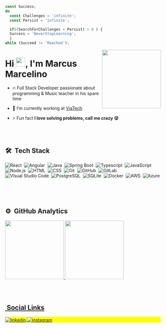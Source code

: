 
```javascript
const Success;
do
  const Challenges = 'infinite';
  const Persist = 'infinite';

  if((SearchForChallenges + Persist) > 0 ) {
  Success = 'NeverStopLearning';
  }
while (Succeed != 'Reached');
 ```

<img align="right" height="190em" margin-top="100px" src="https://swall.teahub.io/photos/small/88-885847_js-react-hooks.png"/>

<h1 align="left">Hi <img src="https://raw.githubusercontent.com/kaueMarques/kaueMarques/master/hi.gif" width="30px">, I'm Marcus Marcelino</h1>
<!-- <p align="left"> <img src="https://komarev.com/ghpvc/?username=marcusmarcelino&color=yellow" alt="Profile views" /> </p> -->

- 🔥 Full Stack Developer passionate about programming & Music teacher in his spare time  

- 🔭 I’m currently working at [ViaTech](https://viatechinfo.com.br/)

- ⚡ Fun fact **I love solving problems, call me crazy 😜**

<br><br>

## 🛠 &nbsp;Tech Stack

![React](https://img.shields.io/badge/-React-05122A?style=flat&logo=react)&nbsp;
![Angular](https://img.shields.io/badge/-Angular-05122A?style=flat&logo=angular)&nbsp;
![Java](https://img.shields.io/badge/-Java-05122A?style=flat&logo=java)&nbsp;
![Spring Boot](https://img.shields.io/badge/-Spring-05122A?style=flat&logo=spring)&nbsp;
![Typescript](https://img.shields.io/badge/-Typescript-05122A?style=flat&logo=typescript)&nbsp;
![JavaScript](https://img.shields.io/badge/-JavaScript-05122A?style=flat&logo=javascript)&nbsp;
![Node.js](https://img.shields.io/badge/-Node.js-05122A?style=flat&logo=node.js)&nbsp;
![HTML](https://img.shields.io/badge/-HTML-05122A?style=flat&logo=HTML5)&nbsp;
![CSS](https://img.shields.io/badge/-CSS-05122A?style=flat&logo=CSS3&logoColor=1572B6)&nbsp;
![Git](https://img.shields.io/badge/-Git-05122A?style=flat&logo=git)&nbsp;
![GitHub](https://img.shields.io/badge/-GitHub-05122A?style=flat&logo=github)&nbsp;
![GitLab](https://img.shields.io/badge/-GitLab-05122A?style=flat&logo=gitlab)&nbsp;
![Visual Studio Code](https://img.shields.io/badge/-Visual%20Studio%20Code-05122A?style=flat&logo=visual-studio-code&logoColor=007ACC)&nbsp;
![PostgreSQL](https://img.shields.io/badge/-PostgreSQL-05122A?style=flat&logo=postgresql)&nbsp;
![SQLite](https://img.shields.io/badge/-SQLite-05122A?style=flat&logo=sqlite)&nbsp;
![Docker](https://img.shields.io/badge/-Docker-05122A?style=flat&logo=docker)&nbsp;
![AWS](https://img.shields.io/badge/-AWS-05122A?style=flat&logo=aws)&nbsp;
![Azure](https://img.shields.io/badge/-Azure-05122A?style=flat&logo=azure)&nbsp;

<br><br>

## ⚙️ &nbsp;GitHub Analytics

<div>
  <a href="https://github.com/ManuCoutinho">
  <img height="190em" src="https://github-readme-stats.vercel.app/api?username=marcusmarcelino&show_icons=true&theme=vision-friendly-dark"/>
  <img height="190em" src="https://github-readme-stats.vercel.app/api/top-langs/?username=marcusmarcelino&layout=compact&theme=vision-friendly-dark"/>
</div>


<br><br>

## &nbsp;Social Links

<p align="left" style="background:yellow">
<a href="https://linkedin.com/in/marcus-marcelino-vl325" target="_blank">
  <img align="center" src="https://img.shields.io/badge/-marcusmarcelino-05122A?style=flat&logo=linkedin" alt="linkedin"/>
</a>
<a href="https://instagram.com/marcusvsmarcelino" target="_blank">
 <img align="center" src="https://img.shields.io/badge/-marcusvsmarcelino-05122A?style=flat&logo=instagram" alt="instagram"/>
</a>
</p>

<!--
**marcusmarcelino/marcusmarcelino** is a ✨ _special_ ✨ repository because its `README.md` (this file) appears on your GitHub profile.

Here are some ideas to get you started:

- 🔭 I’m currently working on ...
- 🌱 I’m currently learning ...
- 👯 I’m looking to collaborate on ...
- 🤔 I’m looking for help with ...
- 💬 Ask me about ...
- 📫 How to reach me: ...
- 😄 Pronouns: ...
- ⚡ Fun fact: ...
-->
